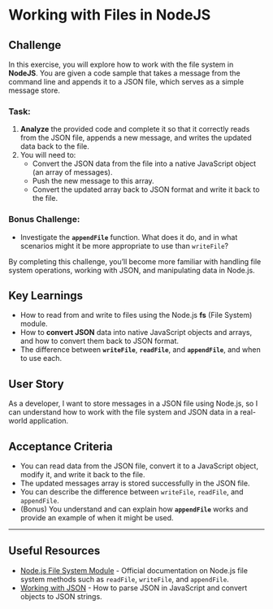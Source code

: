 # Working with Files in NodeJS

## Challenge

In this exercise, you will explore how to work with the file system in **NodeJS**. You are given a code sample that takes a message from the command line and appends it to a JSON file, which serves as a simple message store.

### Task:

1. **Analyze** the provided code and complete it so that it correctly reads from the JSON file, appends a new message, and writes the updated data back to the file.
2. You will need to:
   - Convert the JSON data from the file into a native JavaScript object (an array of messages).
   - Push the new message to this array.
   - Convert the updated array back to JSON format and write it back to the file.

### Bonus Challenge:

- Investigate the **`appendFile`** function. What does it do, and in what scenarios might it be more appropriate to use than `writeFile`?

By completing this challenge, you’ll become more familiar with handling file system operations, working with JSON, and manipulating data in Node.js.

## Key Learnings

- How to read from and write to files using the Node.js **fs** (File System) module.
- How to **convert JSON** data into native JavaScript objects and arrays, and how to convert them back to JSON format.
- The difference between **`writeFile`**, **`readFile`**, and **`appendFile`**, and when to use each.

## User Story

As a developer, I want to store messages in a JSON file using Node.js, so I can understand how to work with the file system and JSON data in a real-world application.

## Acceptance Criteria

- You can read data from the JSON file, convert it to a JavaScript object, modify it, and write it back to the file.
- The updated messages array is stored successfully in the JSON file.
- You can describe the difference between `writeFile`, `readFile`, and `appendFile`.
- (Bonus) You understand and can explain how **`appendFile`** works and provide an example of when it might be used.

---

## Useful Resources

- [Node.js File System Module](https://nodejs.org/api/fs.html) - Official documentation on Node.js file system methods such as `readFile`, `writeFile`, and `appendFile`.
- [Working with JSON](https://developer.mozilla.org/en-US/docs/Learn/JavaScript/Objects/JSON) - How to parse JSON in JavaScript and convert objects to JSON strings.
